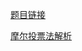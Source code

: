 [题目链接](https://leetcode-cn.com/problems/majority-element/)  

[摩尔投票法解析](https://www.zhihu.com/question/49973163)  
